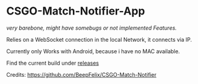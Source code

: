 # CSGO-Match-Notifier-App
*very barebone, might have somebugs or not implemented Features.*

Relies on a WebSocket connection in the local Network, it connects via IP.

Currently only Works with Android, because i have no MAC available.

Find the current build under [releases](https://github.com/Slowline/CSGO-Match-Notifier-App/releases/)

Credits:
https://github.com/BeepFelix/CSGO-Match-Notifier
